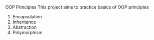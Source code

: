 OOP Principles
This project aims to practice basics of OOP principles
1. Encapsulation
2. Inheritance 
3. Abstraction
4. Polymorphism